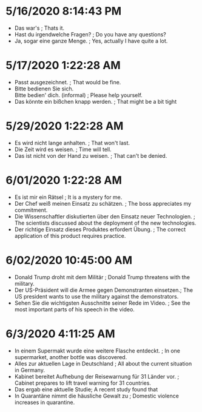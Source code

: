 
# 5/16/2020 8:14:43 PM

* Das war's ; Thats it.
* Hast du irgendwelche Fragen? ; Do you have any questions?
* Ja, sogar eine ganze Menge. ; Yes, actually I have quite a lot.

# 5/17/2020 1:22:28 AM

* Passt ausgezeichnet. ; That would be fine.
* Bitte bedienen Sie sich. <br> Bitte bedien' dich. (informal) ; Please help yourself.
* Das könnte ein bißchen knapp werden. ; That might be a bit tight

# 5/29/2020 1:22:28 AM

* Es wird nicht lange anhalten. ; That won't last.
* Die Zeit wird es weisen. ; Time will tell.
* Das ist nicht von der Hand zu weisen. ; That can't be denied.

# 6/01/2020 1:22:28 AM

* Es ist mir ein Rätsel ; It is a mystery for me.
* Der Chef weiß meinen Einsatz zu schätzen. ; The boss appreciates my commitment.
* Die Wissenschaftler diskutierten über den Einsatz neuer Technologien. ; The scientists discussed about the deployment of the new technologies.
* Der richtige Einsatz dieses Produktes erfordert Übung. ; The correct application of this product requires practice.

# 6/02/2020 10:45:00 AM
* Donald Trump droht mit dem Militär ; Donald Trump threatens with the military.
* Der US-Präsident will die Armee gegen Demonstranten einsetzen.; The US president wants to use the military against the demonstrators.
* Sehen Sie die wichtigsten Ausschnitte seiner Rede im Video. ; See the most important parts of his speech in the video.

# 6/3/2020 4:11:25 AM
* In einem Supermakt wurde eine weitere Flasche entdeckt. ; In one supermarket, another bottle was discovered.
* Alles zur aktuellen Lage in Deutschland ; All about the current situation in Germany.
* Kabinet bereitet Aufhebung der Reisewarnung für 31 Länder vor. ; Cabinet prepares to lift travel warning for 31 countries.
* Das ergab eine aktuelle Studie; A recent study found that
* In Quarantäne nimmt die häusliche Gewalt zu ; Domestic violence increases in quarantine.
